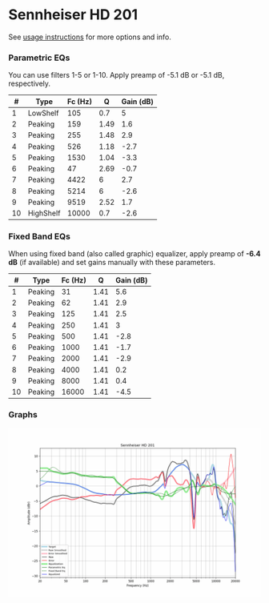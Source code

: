 # Sennheiser HD 201
See [usage instructions](https://github.com/jaakkopasanen/AutoEq#usage) for more options and info.

### Parametric EQs
You can use filters 1-5 or 1-10. Apply preamp of -5.1 dB or -5.1 dB, respectively.

|   # | Type      |   Fc (Hz) |    Q |   Gain (dB) |
|-----|-----------|-----------|------|-------------|
|   1 | LowShelf  |       105 | 0.7  |         5   |
|   2 | Peaking   |       159 | 1.49 |         1.6 |
|   3 | Peaking   |       255 | 1.48 |         2.9 |
|   4 | Peaking   |       526 | 1.18 |        -2.7 |
|   5 | Peaking   |      1530 | 1.04 |        -3.3 |
|   6 | Peaking   |        47 | 2.69 |        -0.7 |
|   7 | Peaking   |      4422 | 6    |         2.7 |
|   8 | Peaking   |      5214 | 6    |        -2.6 |
|   9 | Peaking   |      9519 | 2.52 |         1.7 |
|  10 | HighShelf |     10000 | 0.7  |        -2.6 |

### Fixed Band EQs
When using fixed band (also called graphic) equalizer, apply preamp of **-6.4 dB** (if available) and set gains manually with these parameters.

|   # | Type    |   Fc (Hz) |    Q |   Gain (dB) |
|-----|---------|-----------|------|-------------|
|   1 | Peaking |        31 | 1.41 |         5.6 |
|   2 | Peaking |        62 | 1.41 |         2.9 |
|   3 | Peaking |       125 | 1.41 |         2.5 |
|   4 | Peaking |       250 | 1.41 |         3   |
|   5 | Peaking |       500 | 1.41 |        -2.8 |
|   6 | Peaking |      1000 | 1.41 |        -1.7 |
|   7 | Peaking |      2000 | 1.41 |        -2.9 |
|   8 | Peaking |      4000 | 1.41 |         0.2 |
|   9 | Peaking |      8000 | 1.41 |         0.4 |
|  10 | Peaking |     16000 | 1.41 |        -4.5 |

### Graphs
![](./Sennheiser%20HD%20201.png)
